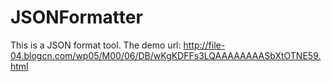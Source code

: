 JSONFormatter
=============

This is a JSON format tool.
The demo url: http://file-04.blogcn.com/wp05/M00/06/DB/wKgKDFFs3LQAAAAAAAASbXtOTNE59.html
